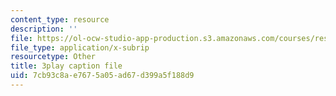 ```yaml
---
content_type: resource
description: ''
file: https://ol-ocw-studio-app-production.s3.amazonaws.com/courses/res-6-012-introduction-to-probability-spring-2018/7cb93c8ae7675a05ad67d399a5f188d9_qinepPxDUcY.vtt
file_type: application/x-subrip
resourcetype: Other
title: 3play caption file
uid: 7cb93c8a-e767-5a05-ad67-d399a5f188d9
---
```

